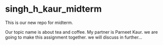 # singh_h_kaur_midterm
This is our new repo  for midterm.

Our topic name is about tea and coffee.
My partner is Parneet Kaur.
we are going to make this assignment together.
we will discuss in further...